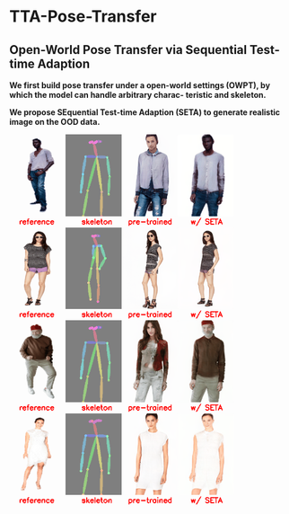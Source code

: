 # TTA-Pose-Transfer

## Open-World Pose Transfer via Sequential Test-time Adaption
**We first build pose transfer under a open-world settings (OWPT), by which the model can handle arbitrary charac-
teristic and skeleton.**

**We propose SEquential Test-time Adaption (SETA) to generate realistic image on the OOD data.**


<p float="center">
<img src="image/image_000847.gif" width="400px"/> <img src="image/image_002954.gif" width="400px"/>
<img src="image/image_001006.gif" width="400px"/> <img src="image/image_002689.gif" width="400px"/>
</p>


